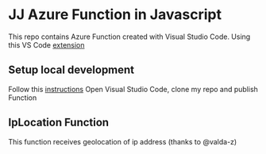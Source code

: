 # JJ Azure Function in Javascript
This repo contains Azure Function created with Visual Studio Code.
Using this VS Code [extension](https://marketplace.visualstudio.com/items?itemName=ms-azuretools.vscode-azurefunctions)

## Setup local development
Follow this [instructions](https://docs.microsoft.com/en-us/azure/azure-functions/functions-run-local)
Open Visual Studio Code, clone my repo and publish Function

## IpLocation Function
This function receives geolocation of ip address (thanks to @valda-z)




